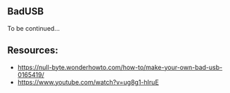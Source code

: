 ## BadUSB

To be continued...

## Resources: 
  * https://null-byte.wonderhowto.com/how-to/make-your-own-bad-usb-0165419/
  * https://www.youtube.com/watch?v=ug8g1-hIruE